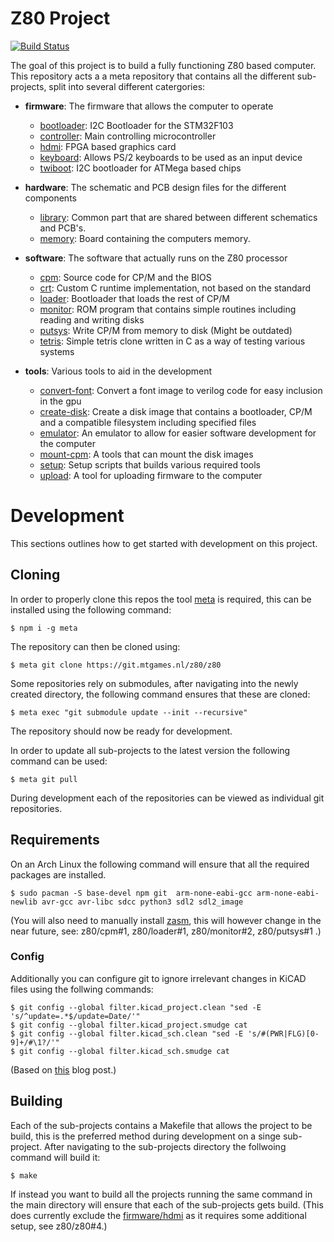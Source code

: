 # Z80 Project
[![Build Status](https://ci.mtgames.nl/api/badges/z80/z80/status.svg)](https://ci.mtgames.nl/z80/z80)

The goal of this project is to build a fully functioning Z80 based computer.
This repository acts a a meta repository that contains all the different sub-projects, split into several different catergories:

- **firmware**: The firmware that allows the computer to operate
	- [bootloader](https://git.mtgames.nl/z80/bootloader): I2C Bootloader for the STM32F103
	- [controller](https://git.mtgames.nl/z80/controller): Main controlling microcontroller
	- [hdmi](https://git.mtgames.nl/z80/hdmi): FPGA based graphics card
	- [keyboard](https://git.mtgames.nl/z80/keyboard): Allows PS/2 keyboards to be used as an input device
	- [twiboot](https://git.mtgames.nl/z80/twiboot): I2C bootloader for ATMega based chips

- **hardware**: The schematic and PCB design files for the different components
	- [library](https://git.mtgames.nl/z80/library): Common part that are shared between different schematics and PCB's.
	- [memory](https://git.mtgames.nl/z80/memory): Board containing the computers memory.

- **software**: The software that actually runs on the Z80 processor
	- [cpm](https://git.mtgames.nl/z80/cpm): Source code for CP/M and the BIOS
	- [crt](https://git.mtgames.nl/z80/crt): Custom C runtime implementation, not based on the standard
	- [loader](https://git.mtgames.nl/z80/loader): Bootloader that loads the rest of CP/M
	- [monitor](https://git.mtgames.nl/z80/monitor): ROM program that contains simple routines including reading and writing disks
	- [putsys](https://git.mtgames.nl/z80/putsys): Write CP/M from memory to disk (Might be outdated)
	- [tetris](https://git.mtgames.nl/z80/tetris): Simple tetris clone written in C as a way of testing various systems

- **tools**: Various tools to aid in the development
	- [convert-font](https://git.mtgames.nl/z80/convert-font): Convert a font image to verilog code for easy inclusion in the gpu
	- [create-disk](https://git.mtgames.nl/z80/create-disk): Create a disk image that contains a bootloader, CP/M and a compatible filesystem including specified files
	- [emulator](https://git.mtgames.nl/z80/emulator): An emulator to allow for easier software development for the computer
	- [mount-cpm](https://git.mtgames.nl/z80/mount-cpm): A tools that can mount the disk images
	- [setup](https://git.mtgames.nl/z80/setup): Setup scripts that builds various required tools
	- [upload](https://git.mtgames.nl/z80/upload): A tool for uploading firmware to the computer

# Development
This sections outlines how to get started with development on this project.

## Cloning
In order to properly clone this repos the tool [meta](https://github.com/mateodelnorte/meta) is required, this can be installed using the following command:
```
$ npm i -g meta
```
The repository can then be cloned using:
```
$ meta git clone https://git.mtgames.nl/z80/z80
```
Some repositories rely on submodules, after navigating into the newly created directory, the following command ensures that these are cloned:
```
$ meta exec "git submodule update --init --recursive"
```
The repository should now be ready for development.

In order to update all sub-projects to the latest version the following command can be used:
```
$ meta git pull
```

During development each of the repositories can be viewed as individual git repositories.

## Requirements
On an Arch Linux the following command will ensure that all the required packages are installed.
```
$ sudo pacman -S base-devel npm git  arm-none-eabi-gcc arm-none-eabi-newlib avr-gcc avr-libc sdcc python3 sdl2 sdl2_image
```

(You will also need to manually install [zasm](https://aur.archlinux.org/packages/zasm), this will however change in the near future, see: z80/cpm#1, z80/loader#1, z80/monitor#2, z80/putsys#1 .)

### Config
Additionally you can configure git to ignore irrelevant changes in KiCAD files using the follwing commands:
```
$ git config --global filter.kicad_project.clean "sed -E 's/^update=.*$/update=Date/'"
$ git config --global filter.kicad_project.smudge cat
$ git config --global filter.kicad_sch.clean "sed -E 's/#(PWR|FLG)[0-9]+/#\1?/'"
$ git config --global filter.kicad_sch.smudge cat
```

(Based on [this](https://jnavila.github.io/plotkicadsch/) blog post.)

## Building
Each of the sub-projects contains a Makefile that allows the project to be build, this is the preferred method during development on a singe sub-project.
After navigating to the sub-projects directory the follwoing command will build it:
```
$ make
```
If instead you want to build all the projects running the same command in the main directory will ensure that each of the sub-projects gets build.
(This does currently exclude the [firmware/hdmi](https://git.mtgames.nl/z80/hdmi) as it requires some additional setup, see z80/z80#4.)
